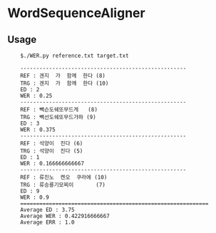 # WordSequenceAligner

## Usage

        $./WER.py reference.txt target.txt

        ----------------------------------------------------
        REF : 겐지  가  함께  한다 (8)
        TRG : 겐지  가  함께  한다 (10)
        ED : 2
        WER : 0.25
        ----------------------------------------------------
        REF : 빽슨도쉐또무드게   (8)
        TRG : 빽선도쉐또무드갸하 (9)
        ED : 3
        WER : 0.375
        ----------------------------------------------------
        REF : 석양이  진다 (6)
        TRG : 석양이  진다 (5)
        ED : 1
        WER : 0.166666666667
        ----------------------------------------------------
        REF : 류진노  켄오  쿠라에 (10)
        TRG : 류승룡기모찌이       (7)
        ED : 9
        WER : 0.9
        ===========================================================
        Average ED : 3.75
        Average WER : 0.422916666667
        Average ERR : 1.0

